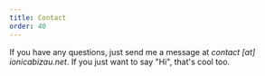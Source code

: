 ```yaml
---
title: Contact
order: 40
---
```

If you have any questions, just send me a message at *contact [at] ionicabizau.net*. If you just want to say "Hi", that's cool too.
